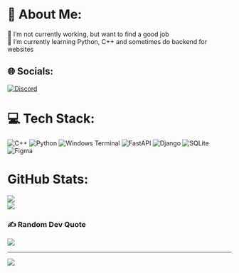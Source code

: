 # 💫 About Me:
🔭 I’m not currently working, but want to find a good job<br>🌱 I’m currently learning Python, C++ and sometimes do backend for websites<br>


## 🌐 Socials:
[![Discord](https://img.shields.io/badge/Telegram-%237289DA.svg?logo=telegram&logoColor=white)](@lvlfaceit4) 

# 💻 Tech Stack:
![C++](https://img.shields.io/badge/c++-%2300599C.svg?style=for-the-badge&logo=c%2B%2B&logoColor=white) ![Python](https://img.shields.io/badge/python-3670A0?style=for-the-badge&logo=python&logoColor=ffdd54) ![Windows Terminal](https://img.shields.io/badge/Windows%20Terminal-%234D4D4D.svg?style=for-the-badge&logo=windows-terminal&logoColor=white) ![FastAPI](https://img.shields.io/badge/FastAPI-005571?style=for-the-badge&logo=fastapi) ![Django](https://img.shields.io/badge/django-%23092E20.svg?style=for-the-badge&logo=django&logoColor=white) ![SQLite](https://img.shields.io/badge/sqlite-%2307405e.svg?style=for-the-badge&logo=sqlite&logoColor=white) ![Figma](https://img.shields.io/badge/figma-%23F24E1E.svg?style=for-the-badge&logo=figma&logoColor=white)
# GitHub Stats:
![](https://github-readme-streak-stats.herokuapp.com/?user=XAILOX1337&theme=aura_dark&hide_border=true)<br/>
![](https://github-readme-stats.vercel.app/api/top-langs/?username=XAILOX1337&theme=aura_dark&hide_border=true&include_all_commits=true&count_private=false&layout=compact)

### ✍️ Random Dev Quote
![](https://quotes-github-readme.vercel.app/api?type=vetical&theme=tokyonight)

---
[![](https://visitcount.itsvg.in/api?id=XAILOX1337&icon=0&color=0)](https://visitcount.itsvg.in)

